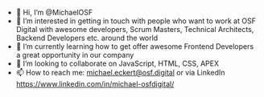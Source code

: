 - 👋 Hi, I’m @MichaelOSF
- 👀 I’m interested in getting in touch with people who want to work at OSF Digital with awesome developers, Scrum Masters, Technical Architects, Backend Developers etc. around the world
- 🌱 I’m currently learning how to get offer awesome Frontend Developers a great opportunity in our company 
- 💞️ I’m looking to collaborate on JavaScript, HTML, CSS, APEX
- 📫 How to reach me: michael.eckert@osf.digital or via LinkedIn https://www.linkedin.com/in/michael-osfdigital/

<!---
MichaelOSF/MichaelOSF is a ✨ special ✨ repository because its `README.md` (this file) appears on your GitHub profile.
You can click the Preview link to take a look at your changes.
--->
